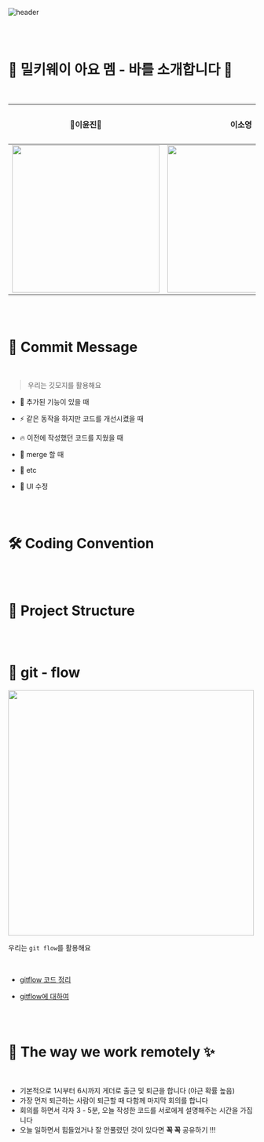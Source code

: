 ![header](https://capsule-render.vercel.app/api?type=Soft&color=gradient&height=150&section=header&text=SwiftyMilky&fontSize=70&animation=twinkling)

</br>
</br>

# 🍎 밀키웨이 아요 멤 - 바를 소개합니다 🍎

</br>

|                            💛이윤진💛                            |                            이소영                            | 박유진 |
| :----------------------------------------------------------: | :----------------------------------------------------------: | ------ |
| <img src="https://images.velog.io/images/sso0022/post/b6ad88b5-f18a-4d61-8df8-3364c6688feb/KakaoTalk_Photo_2020-12-28-02-51-04.jpeg" height="300" /> | <img src="https://images.velog.io/images/sso0022/post/8276334a-92f7-4747-bcb9-f428956f58f5/IMG_9679%20%E1%84%87%E1%85%A9%E1%86%A8%E1%84%89%E1%85%A1%E1%84%87%E1%85%A9%E1%86%AB%202.JPG" height="300" /> |        |

</br>
</br>

# 🧸 Commit Message

</br>

> 우리는 깃모지를 활용해요

* 🎨  추가된 기능이 있을 때 

* ⚡️ 같은 동작을 하지만 코드를 개선시켰을 때

* 🔥 이전에 작성했던 코드를 지웠을 때 

* 🔀 merge 할 때 

* 🚀  etc

* 💄 UI 수정

</br>
</br>

# 🛠 Coding Convention 

</br>
</br>

# 📂 Project Structure


</br>
</br>

# 🍒 git - flow

<img src="https://user-images.githubusercontent.com/68267763/103177125-f9fa9d00-48ba-11eb-9197-d8d1d9844b3b.png" height="500" />


우리는 `git flow`를 활용해요 

</br>


  * [gitflow 코드 정리](https://velog.io/@sso0022/git-git-flow-%EC%A0%95%EB%A6%AC)

  * [gitflow에 대하여](https://woowabros.github.io/experience/2017/10/30/baemin-mobile-git-branch-strategy.html)

</br>
</br>

# 🥛 The way we work remotely ✨

</br>

* 기본적으로 1시부터 6시까지 게더로 출근 및 퇴근을 합니다 (야근 확률 높음)
* 가장 먼저 퇴근하는 사람이 퇴근할 때 다함께 마지막 회의를 합니다
* 회의를 하면서 각자 3 - 5분, 오늘 작성한 코드를 서로에게 설명해주는 시간을 가집니다
* 오늘 일하면서 힘들었거나 잘 안풀렸던 것이 있다면 **꼭 꼭** 공유하기 !!! 




</br>
</br>
